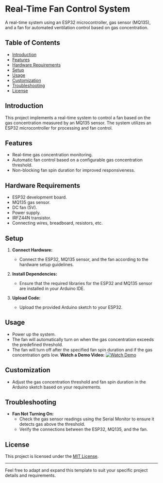 # Real-Time Fan Control System

A real-time system using an ESP32 microcontroller, gas sensor (MQ135), and a fan for automated ventilation control based on gas concentration.

## Table of Contents

- [Introduction](#introduction)
- [Features](#features)
- [Hardware Requirements](#hardware-requirements)
- [Setup](#setup)
- [Usage](#usage)
- [Customization](#customization)
- [Troubleshooting](#troubleshooting)
- [License](#license)

## Introduction

This project implements a real-time system to control a fan based on the gas concentration measured by an MQ135 sensor. The system utilizes an ESP32 microcontroller for processing and fan control.

## Features

- Real-time gas concentration monitoring.
- Automatic fan control based on a configurable gas concentration threshold.
- Non-blocking fan spin duration for improved responsiveness.

## Hardware Requirements

- ESP32 development board.
- MQ135 gas sensor.
- DC fan (5V).
- Power supply.
- IRFZ44N transistor.
- Connecting wires, breadboard, resistors, etc.

## Setup

1. **Connect Hardware:**
   - Connect the ESP32, MQ135 sensor, and the fan according to the hardware setup guidelines.

2. **Install Dependencies:**
   - Ensure that the required libraries for the ESP32 and MQ135 sensor are installed in your Arduino IDE.

3. **Upload Code:**
   - Upload the provided Arduino sketch to your ESP32.

## Usage

- Power up the system.
- The fan will automatically turn on when the gas concentration exceeds the predefined threshold.
- The fan will turn off after the specified fan spin duration and if the gas concentration gets low.
**Watch a Demo Video:** [![Watch Demo](link_to_thumbnail_image)](https://www.youtube.com/shorts/qn2XoabOsRc)
## Customization

- Adjust the gas concentration threshold and fan spin duration in the Arduino sketch based on your requirements.

## Troubleshooting

- **Fan Not Turning On:**
  - Check the gas sensor readings using the Serial Monitor to ensure it detects gas above the threshold.
  - Verify the connections between the ESP32, MQ135, and the fan.


## License

This project is licensed under the [MIT License](LICENSE).

---

Feel free to adapt and expand this template to suit your specific project details and requirements.
